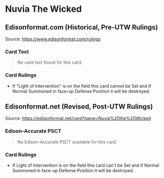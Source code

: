 # Nuvia The Wicked

## Edisonformat.com (Historical, Pre-UTW Rulings)

Source: https://www.edisonformat.com/rulings

### Card Text

> No card text found for this card.

### Card Rulings

*   If "Light of Intervention" is on the field this card cannot be Set and if Normal Summoned in face-up Defense Position it will be destroyed.

## Edisonformat.net (Revised, Post-UTW Rulings)

Source: https://edisonformat.net/card?name=Nuvia%20the%20Wicked

### Edison-Accurate PSCT

> No Edison-Accurate PSCT available for this card.

### Card Rulings

*   If Light of Intervention is on the field this card can't be Set and if Normal Summoned in face-up Defense Position it will be destroyed.
            